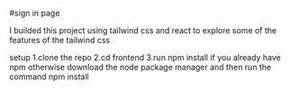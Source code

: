 #sign in page

I builded this project using tailwind css and react to explore some of the features of the tailwind css

setup
    1.clone the repo
    2.cd frontend
    3.run npm install if you already have npm otherwise download the node package manager and then run the command npm install